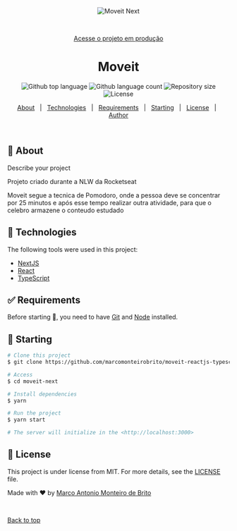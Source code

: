 <div align="center" id="top"> 
  <img src="./.github/app.gif" alt="Moveit Next" />

&#xa0;

<a href="https://moveit-marcomonteirobrito.vercel.app/">Acesse o projeto em produção</a>

</div>

<h1 align="center">Moveit</h1>

<p align="center">
  <img alt="Github top language" src="https://img.shields.io/github/languages/top/marcomonteirobrito/moveit-next?color=56BEB8">

  <img alt="Github language count" src="https://img.shields.io/github/languages/count/marcomonteirobrito/moveit-next?color=56BEB8">

  <img alt="Repository size" src="https://img.shields.io/github/repo-size/marcomonteirobrito/moveit-next?color=56BEB8">

  <img alt="License" src="https://img.shields.io/github/license/marcomonteirobrito/moveit-next?color=56BEB8">

</p>

<p align="center">
  <a href="#dart-about">About</a> &#xa0; | &#xa0; 
  <a href="#rocket-technologies">Technologies</a> &#xa0; | &#xa0;
  <a href="#white_check_mark-requirements">Requirements</a> &#xa0; | &#xa0;
  <a href="#checkered_flag-starting">Starting</a> &#xa0; | &#xa0;
  <a href="#memo-license">License</a> &#xa0; | &#xa0;
  <a href="https://github.com/marcomonteirobrito" target="_blank">Author</a>
</p>

<br>

## :dart: About

Describe your project

<p>Projeto criado durante a NLW da Rocketseat</p>
<p>Moveit segue a tecnica de Pomodoro, onde a pessoa deve se concentrar por 25 minutos e após esse tempo realizar outra atividade, para que o celebro armazene o conteudo estudado</p>

## :rocket: Technologies

The following tools were used in this project:

-   [NextJS](https://nextjs.org/)
-   [React](https://pt-br.reactjs.org/)
-   [TypeScript](https://www.typescriptlang.org/)

## :white_check_mark: Requirements

Before starting :checkered_flag:, you need to have [Git](https://git-scm.com) and [Node](https://nodejs.org/en/) installed.

## :checkered_flag: Starting

```bash
# Clone this project
$ git clone https://github.com/marcomonteirobrito/moveit-reactjs-typescript

# Access
$ cd moveit-next

# Install dependencies
$ yarn

# Run the project
$ yarn start

# The server will initialize in the <http://localhost:3000>
```

## :memo: License

This project is under license from MIT. For more details, see the [LICENSE](LICENSE.md) file.

Made with :heart: by <a href="https://github.com/marcomonteirobrito" target="_blank">Marco Antonio Monteiro de Brito</a>

&#xa0;

<a href="#top">Back to top</a>
